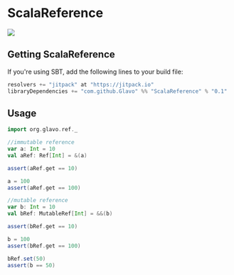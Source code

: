 # ScalaReference

[![](https://jitpack.io/v/Glavo/ScalaReference.svg)](https://jitpack.io/#Glavo/ScalaReference)

## Getting ScalaReference

If you're using SBT, add the following lines to your build file:
```sbt
resolvers += "jitpack" at "https://jitpack.io"
libraryDependencies += "com.github.Glavo" %% "ScalaReference" % "0.1"
```

## Usage

```scala
import org.glavo.ref._

//immutable reference
var a: Int = 10
val aRef: Ref[Int] = &(a)

assert(aRef.get == 10)

a = 100
assert(aRef.get == 100)

//mutable reference
var b: Int = 10
val bRef: MutableRef[Int] = &&(b)

assert(bRef.get == 10)

b = 100
assert(bRef.get == 100)

bRef.set(50)
assert(b == 50)
```